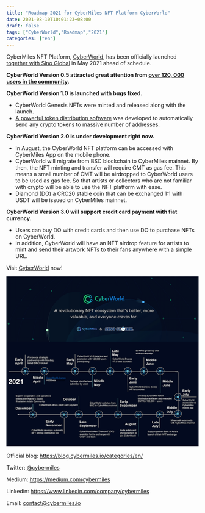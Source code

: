 ```yaml
---
title: "Roadmap 2021 for CyberMiles NFT Platform CyberWorld"
date: 2021-08-10T10:01:23+08:00
draft: false
tags: ["CyberWorld","Roadmap","2021"]
categories: ["en"]
---
```


CyberMiles NFT Platform, [CyberWorld](https://cyberworld.finance/#/), has been officially launched [together with Sino Global](https://blog.cybermiles.io/post/20210318-nft-exchange-sino-en/) in May 2021 ahead of schedule.

**CyberWorld Version 0.5 attracted great attention from [over 120, 000 users in the community](https://blog.cybermiles.io/post/20210629-nft-01-en/).**


**CyberWorld Version 1.0 is launched with bugs fixed.**
 - CyberWorld Genesis NFTs were minted and released along with the launch. 
 - [A powerful token distribution software](https://blog.cybermiles.io/post/20210629-nft-01-en/) was developed to automatically send any crypto tokens to massive number of addresses.

**CyberWorld Version 2.0 is under development right now.**
 - In August, the CyberWorld NFT platform can be accessed with CyberMiles App on the mobile phone. 
 - CyberWorld will migrate from BSC blockchain to CyberMiles mainnet. By then, the NFT minting and transfer will require CMT as gas fee. This means a small number of CMT will be airdropped to CyberWorld users to be used as gas fee. So that artists or collectors who are not familiar with crypto will be able to use the NFT platform with ease.
 - Diamond (DO) a CRC20 stable coin that can be exchanged 1:1 with USDT will be issued on CyberMiles mainnet. 

**CyberWorld Version 3.0 will support credit card payment with fiat currency.**
 - Users can buy DO with credit cards and then use DO to purchase NFTs on CyberWorld. 
 - In addition, CyberWorld will have an NFT airdrop feature for artists to mint and send their artwork NFTs to their fans anywhere with a simple URL.

Visit [CyberWorld](https://cyberworld.finance/#/) now!


![](/images/20210810-CyberWorld-roadmap.png)

Official blog: https://blog.cybermiles.io/categories/en/

Twitter: [@cybermiles](https://twitter.com/cybermiles)

Medium: https://medium.com/cybermiles

Linkedin: https://www.linkedin.com/company/cybermiles

Email: [contact@cybermiles.io](mailto:contact@cybermiles.io)
